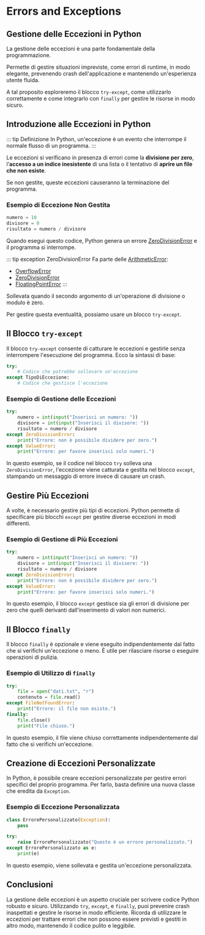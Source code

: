 # Errors and Exceptions

## Gestione delle Eccezioni in Python

La gestione delle eccezioni è una parte fondamentale della programmazione. 

Permette di gestire situazioni impreviste, come errori di runtime, in modo elegante, prevenendo crash dell'applicazione e mantenendo un'esperienza utente fluida. 

A tal proposito esploreremo il blocco `try-except`, come utilizzarlo correttamente e come integrarlo con `finally` per gestire le risorse in modo sicuro.

## Introduzione alle Eccezioni in Python

::: tip Definizione
In Python, un'eccezione è un evento che interrompe il normale flusso di un programma. 
:::

Le eccezioni si verificano in presenza di errori come la **divisione per zero**, l'**accesso a un indice inesistente** di una lista o il tentativo di **aprire un file che non esiste**. 

Se non gestite, queste eccezioni causeranno la terminazione del programma.

### Esempio di Eccezione Non Gestita

``` py
numero = 10
divisore = 0
risultato = numero / divisore
```

Quando esegui questo codice, Python genera un errore [ZeroDivisionError](https://docs.python.org/3/library/exceptions.html#ZeroDivisionError) e il programma si interrompe. 

::: tip exception ZeroDivisionError
Fa parte delle [ArithmeticError](https://docs.python.org/3/library/exceptions.html#ArithmeticError):

- [OverflowError](https://docs.python.org/3/library/exceptions.html#OverflowError)
- [ZeroDivisionError](https://docs.python.org/3/library/exceptions.html#ZeroDivisionError)
- [FloatingPointError](https://docs.python.org/3/library/exceptions.html#FloatingPointError)
:::

Sollevata quando il secondo argomento di un'operazione di divisione o modulo è zero.

Per gestire questa eventualità, possiamo usare un blocco `try-except`.

## Il Blocco `try-except`

Il blocco `try-except` consente di catturare le eccezioni e gestirle senza interrompere l'esecuzione del programma. Ecco la sintassi di base:

``` py
try:
    # Codice che potrebbe sollevare un'eccezione
except TipoDiEccezione:
    # Codice che gestisce l'eccezione
```

### Esempio di Gestione delle Eccezioni

``` py
try:
    numero = int(input("Inserisci un numero: "))
    divisore = int(input("Inserisci il divisore: "))
    risultato = numero / divisore
except ZeroDivisionError:
    print("Errore: non è possibile dividere per zero.")
except ValueError:
    print("Errore: per favore inserisci solo numeri.")
```

In questo esempio, se il codice nel blocco `try` solleva una `ZeroDivisionError`, l'eccezione viene catturata e gestita nel blocco `except`, stampando un messaggio di errore invece di causare un crash.

## Gestire Più Eccezioni

A volte, è necessario gestire più tipi di eccezioni. Python permette di specificare più blocchi `except` per gestire diverse eccezioni in modi differenti.

### Esempio di Gestione di Più Eccezioni

``` py
try:
    numero = int(input("Inserisci un numero: "))
    divisore = int(input("Inserisci il divisore: "))
    risultato = numero / divisore
except ZeroDivisionError:
    print("Errore: non è possibile dividere per zero.")
except ValueError:
    print("Errore: per favore inserisci solo numeri.")
```

In questo esempio, il blocco `except` gestisce sia gli errori di divisione per zero che quelli derivanti dall'inserimento di valori non numerici.

## Il Blocco `finally`

Il blocco `finally` è opzionale e viene eseguito indipendentemente dal fatto che si verifichi un'eccezione o meno. È utile per rilasciare risorse o eseguire operazioni di pulizia.

### Esempio di Utilizzo di `finally`

``` py
try:
    file = open("dati.txt", "r")
    contenuto = file.read()
except FileNotFoundError:
    print("Errore: il file non esiste.")
finally:
    file.close()
    print("File chiuso.")
```

In questo esempio, il file viene chiuso correttamente indipendentemente dal fatto che si verifichi un'eccezione.

## Creazione di Eccezioni Personalizzate

In Python, è possibile creare eccezioni personalizzate per gestire errori specifici del proprio programma. Per farlo, basta definire una nuova classe che eredita da `Exception`.

### Esempio di Eccezione Personalizzata

``` py
class ErrorePersonalizzato(Exception):
    pass

try:
    raise ErrorePersonalizzato("Questo è un errore personalizzato.")
except ErrorePersonalizzato as e:
    print(e)
```

In questo esempio, viene sollevata e gestita un'eccezione personalizzata.

## Conclusioni

La gestione delle eccezioni è un aspetto cruciale per scrivere codice Python robusto e sicuro. Utilizzando `try`, `except`, e `finally`, puoi prevenire crash inaspettati e gestire le risorse in modo efficiente. Ricorda di utilizzare le eccezioni per trattare errori che non possono essere previsti e gestiti in altro modo, mantenendo il codice pulito e leggibile.